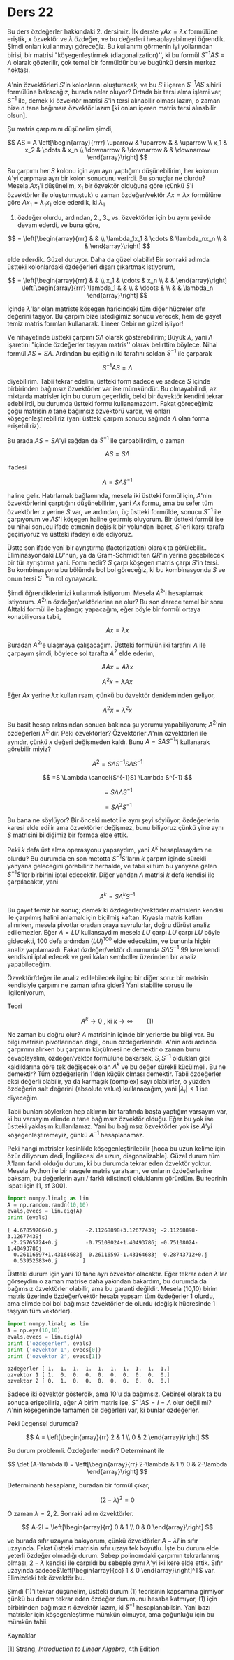 # Ders 22

Bu ders özdeğerler hakkındaki 2. dersimiz. İlk derste y$Ax = \lambda x$
formülüne eriştik, $x$ özvektör ve $\lambda$ özdeğer, ve bu değerleri
hesaplayabilmeyi öğrendik. Şimdi onları kullanmayı göreceğiz. Bu kullanımı
görmenin iyi yollarından birisi, bir matrisi "köşegenleştirmek
(diagonalization)'', ki bu formül $S^{-1}AS =\Lambda$ olarak gösterilir,
çok temel bir formüldür bu ve bugünkü dersin merkez noktası.

$A$'nin özvektörleri $S$'in kolonlarını oluşturacak, ve bu $S$'i içeren
$S^{-1}AS$ sihirli formülüne bakacağız, burada neler oluyor? Ortada bir
tersi alma işlemi var, $S^{-1}$ ile, demek ki özvektör matrisi $S$'in tersi
alınabilir olması lazım, o zaman bize $n$ tane bağımsız özvektör lazım [ki
onları içeren matris tersi alınabilir olsun].

Şu matris çarpımını düşünelim şimdi, 

$$ 
AS =  
A \left[\begin{array}{rrrr}
\uparrow & \uparrow & & \uparrow \\
x_1 & x_2 & \cdots & x_n \\
\downarrow & \downarrow & & \downarrow
\end{array}\right]
$$

Bu çarpımı her $S$ kolonu için ayrı ayrı yaptığımı düşünebilirim, her
kolonun $A$'yi çarpması ayrı bir kolon sonucunu verirdi. Bu sonuçlar ne
olurdu? Mesela $Ax_1$'i düşünelim, $x_1$ bir özvektör olduğuna göre (çünkü
$S$'i özvektörler ile oluşturmuştuk) o zaman özdeğer/vektör $Ax = \lambda x$ 
formülüne göre $Ax_1 = \lambda_1 x_1$ elde ederdik, ki $\lambda_1$
1. özdeğer olurdu, ardından, 2., 3., vs. özvektörler için bu aynı 
şekilde devam ederdi, ve buna göre,

$$ 
= \left[\begin{array}{rrr}
& &  \\
\lambda_1x_1 & \cdots & \lambda_nx_n \\ 
& & 
\end{array}\right]
$$

elde ederdik. Güzel duruyor. Daha da güzel olabilir! Bir sonraki adımda üstteki
kolonlardaki özdeğerleri dışarı çıkartmak istiyorum, 

$$ 
= \left[\begin{array}{rrr}
& &  \\
x_1 & \cdots & x_n \\ 
& & 
\end{array}\right]
\left[\begin{array}{rrr}
\lambda_1 & &  \\
& \ddots & \\
& & \lambda_n
\end{array}\right]
$$

İçinde $\lambda$'lar olan matriste köşegen haricindeki tüm diğer hücreler
sıfır değerini taşıyor. Bu çarpım bize istediğimiz sonucu verecek, hem de
gayet temiz matris formları kullanarak. Lineer Cebir ne güzel işliyor! 

Ve nihayetinde üstteki çarpımı $S\Lambda$ olarak gösterebilirim; Büyük
$\lambda$, yani $\Lambda$ işaretini "içinde özdeğerler taşıyan matris''
olarak belirttim böylece. Nihai formül $AS = S\Lambda$. Ardından bu
eşitliğin iki tarafını soldan $S^{-1}$ ile çarparak

$$
S^{-1}AS = \Lambda
$$

diyebilirim. Tabii tekrar edelim, üstteki form sadece ve sadece $S$ içinde
birbirinden bağımsız özvektörler var ise mümkündür. Bu olmayabilirdi, az
miktarda matrisler için bu durum geçerlidir, belki bir özvektör kendini
tekrar edebilirdi, bu durumda üstteki formu kullanamazdım. Fakat
göreceğimiz çoğu matrisin $n$ tane bağımsız özvektörü vardır, ve onları
köşegenleştirebiliriz (yani üstteki çarpım sonucu sağında $\Lambda$ olan
forma erişebiliriz).

Bu arada $AS=S\Lambda$'yi sağdan da $S^{-1}$ ile çarpabilirdim, o zaman 

$$
AS=S\Lambda
$$

ifadesi

$$
A = S \Lambda S^{-1}
$$

haline gelir. Hatırlamak bağlamında, mesela iki üstteki formül için,
$A$'nin özvektörlerini çarptığını düşünebilirim, yani $Ax$ formu, ama bu
sefer tüm özvektörler $x$ yerine $S$ var, ve ardından, üç üstteki formülde,
sonucu $S^{-1}$ ile çarpıyorum ve $AS$'i köşegen haline getirmiş
oluyorum. Bir üstteki formül ise bu nihai sonucu ifade etmenin değişik bir
yolundan ibaret, $S$'leri karşı tarafa geçiriyoruz ve üstteki ifadeyi elde
ediyoruz.

Üstte son ifade yeni bir ayrıştırma (factorization) olarak ta
görülebilir.. Eliminasyondaki $LU$'nun, ya da Gram-Schmidt'ten $QR$'in
yerine geçebilecek bir tür ayrıştırma yani. Form nedir? $S$ çarpı köşegen
matris çarpı $S$'in tersi. Bu kombinasyonu bu bölümde bol bol göreceğiz, ki
bu kombinasyonda $S$ ve onun tersi $S^{-1}$'in rol oynayacak.

Şimdi öğrendiklerimizi kullanmak istiyorum. Mesela $A^2$'i hesaplamak
istiyorum. $A^2$'in özdeğer/vektörlerine ne olur? Bu son derece temel bir
soru. Alttaki formül ile başlangıç yapacağım, eğer böyle bir formül ortaya
konabiliyorsa tabii, 

$$ Ax = \lambda x $$

Buradan $A^2$'e ulaşmaya çalışacağım. Üstteki formülün iki tarafını $A$ ile
çarpayım şimdi, böylece sol tarafta $A^2$ elde ederim,

$$ AAx = A\lambda x $$

$$ A^2x = \lambda A x $$

Eğer $Ax$ yerine $\lambda x$ kullanırsam, çünkü bu özvektör denkleminden geliyor,

$$ A^2x = \lambda^2 x $$

Bu basit hesap arkasından sonuca bakınca şu yorumu yapabiliyorum; $A^2$'nin
özdeğerleri $\lambda^2$'dir. Peki özvektörler? Özvektörler $A$'nin
özvektörleri ile aynıdır, çünkü $x$ değeri değişmeden kaldı. Bunu
$A=SAS^{-1}$'i kullanarak görebilir miyiz?

$$
A^2=S\Lambda S^{-1}S\Lambda S^{-1}
$$

$$
=S \Lambda \cancel{S^{-1}S} \Lambda S^{-1}
$$

$$
=S \Lambda \Lambda S^{-1}
$$

$$
=S \Lambda^2S^{-1}
$$

Bu bana ne söylüyor? Bir önceki metot ile aynı şeyi söylüyor, özdeğerlerin
karesi elde edilir ama özvektörler değişmez, bunu biliyoruz çünkü yine aynı $S$
matrisini bildiğimiz bir formda elde ettik.

Peki $k$ defa üst alma operasyonu yapsaydım, yani $A^k$ hesaplasaydım ne
olurdu? Bu durumda en son metotta $S^{-1}S$'ların $k$ çarpım içinde sürekli
yanyana geleceğini görebiliriz herhalde, ve tabii ki tüm bu yanyana gelen
$S^{-1}S$'ler birbirini iptal edecektir. Diğer yandan $\Lambda$ matrisi
$k$ defa kendisi ile çarpılacaktır, yani

$$
A^k = S\Lambda^k S^{-1}
$$

Bu gayet temiz bir sonuç; demek ki özdeğerler/vektörler matrislerin kendisi
ile çarpılmış halini anlamak için biçilmiş kaftan. Kıyasla matris katları
alınırken, mesela pivotlar oradan oraya savrulurlar, doğru dürüst analiz
edilemezler. Eğer $A=LU$ kullansaydım mesela $LU$ çarpı $LU$ çarpı $LU$
böyle gidecekti, 100 defa ardından $(LU)^{100}$ elde edecektim, ve bununla
hiçbir analiz yapılamazdı. Fakat özdeğer/vektör durumunda $S\Lambda S^{-1}$
99 kere kendi kendisini iptal edecek ve geri kalan semboller üzerinden bir
analiz yapabileceğim.

Özvektör/değer ile analiz edilebilecek ilginç bir diğer soru: bir matrisin
kendisiyle çarpımı ne zaman sıfıra gider? Yani stabilite sorusu ile
ilgileniyorum, 

Teori

$$
A^k \to 0 \textrm{ , ki } k \to \infty  
\qquad (1)
$$ 

Ne zaman bu doğru olur? $A$ matrisinin içinde bir yerlerde bu bilgi var. Bu
bilgi matrisin pivotlarından değil, onun özdeğerlerinde. $A$'nin ardı
ardında çarpımını alırken bu çarpımın küçülmesi ne demektir o zaman bunu
cevaplayalım, özdeğer/vektör formülüne bakarsak, $S,S^{-1}$ oldukları gibi
kaldıklarına göre tek değişecek olan $\Lambda^k$ ve bu değer sürekli
küçülmeli. Bu ne demektir? Tüm özdeğerlerin 1'den küçük olması
demektir. Tabii özdeğerler eksi değerli olabilir, ya da karmaşık (complex)
sayı olabilirler, o yüzden özdeğerin salt değerini (absolute value)
kullanacağım, yani $|\lambda_i| < 1$ ise diyeceğim. 

Tabii bunları söylerken hep aklımın bir tarafında başta yaptığım varsayım
var, ki bu varsayım elimde $n$ tane bağımsız özvektör olduğu. Eğer bu yok
ise üstteki yaklaşım kullanılamaz. Yani bu bağımsız özvektörler yok ise
$A$'yi köşegenleştiremeyiz, çünkü $A^{-1}$ hesaplanamaz.

Peki hangi matrisler kesinlikle köşegenleştirilebilir [hoca bu uzun kelime
için özür diliyorum dedi, İngilizcesi de uzun, diagonalizable]. Güzel durum
tüm $\lambda$'ların farklı olduğu durum, ki bu durumda tekrar eden özvektör
yoktur. Mesela Python ile bir rasgele matris yaratsam, ve onların
özdeğerlerine baksam, bu değerlerin ayrı / farklı (distinct) olduklarını
görürdüm. Bu teorinin ispatı için [1, sf 300]. 

```python
import numpy.linalg as lin
A = np.random.randn(10,10)
evals,evecs = lin.eig(A)
print (evals)
```

```
[ 4.67859706+0.j         -2.11268898+3.12677439j -2.11268898-3.12677439j
 -2.25765724+0.j         -0.75108024+1.40493786j -0.75108024-1.40493786j
  0.26116597+1.43164683j  0.26116597-1.43164683j  0.28743712+0.j
  0.53952583+0.j        ]
```

Üstteki durum için yani 10 tane ayrı özvektör olacaktır. Eğer tekrar eden
$\lambda$'lar görseydim o zaman matrise daha yakından bakardım, bu durumda
da bağımsız özvektörler olabilir, ama bu garanti değildir. Mesela (10,10)
birim matris üzerinde özdeğer/vektör hesabı yapsam tüm özdeğerler 1 olurdu,
ama elimde bol bol bağımsız özvektörler de olurdu (değişik hücresinde 1
taşıyan tüm vektörler).

```python
import numpy.linalg as lin
A = np.eye(10,10)
evals,evecs = lin.eig(A)
print ('ozdegerler', evals)
print ('ozvektor 1', evecs[0])
print ('ozvektor 2', evecs[1])
```

```
ozdegerler [ 1.  1.  1.  1.  1.  1.  1.  1.  1.  1.]
ozvektor 1 [ 1.  0.  0.  0.  0.  0.  0.  0.  0.  0.]
ozvektor 2 [ 0.  1.  0.  0.  0.  0.  0.  0.  0.  0.]
```

Sadece iki özvektör gösterdik, ama 10'u da bağımsız. Cebirsel olarak ta bu
sonuca erişebiliriz, eğer $A$ birim matris ise, $S^{-1}AS = I = \Lambda$
olur değil mi? $\Lambda$'nin köşegeninde tamamen bir değerleri var, ki
bunlar özdeğerler. 

Peki üçgensel durumda? 

$$ A = \left[\begin{array}{rr}
2 &  1 \\ 0 & 2
\end{array}\right] $$

Bu durum problemli. Özdeğerler nedir? Determinant ile

$$ \det (A-\lambda I) = 
 \left[\begin{array}{rr}
2-\lambda &  1 \\ 0 & 2-\lambda
\end{array}\right]
$$

Determinantı hesaplarız, buradan bir formül çıkar, 

$$ (2-\lambda)^2 = 0 $$

O zaman $\lambda=2,2$. Sonraki adım özvektörler.

$$ A-2I = 
\left[\begin{array}{rr}
0 &  1 \\ 0 & 0
\end{array}\right]
$$

ve burada sıfır uzayına bakıyorum, çünkü özvektörler $A-\lambda I$'in sıfır
uzayında. Fakat üstteki matrisin sıfır uzayı tek boyutlu. İşte bu durum
elde yeterli özdeğer olmadığı durum. Sebep polinomdaki çarpımın
tekrarlanmış olması, $2-\lambda$ kendisi ile çarpıldı bu sebeple aynı
$\lambda$'yi iki kere elde ettik. Sıfır uzayında sadece$\left[\begin{array}{cc} 1 & 0 \end{array}\right]^T$ var. Elimizdeki 
tek özvektör bu. 

Şimdi (1)'i tekrar düşünelim, üstteki durum (1) teorisinin kapsamına
girmiyor çünkü bu durum tekrar eden özdeğer durumunu hesaba katmıyor, (1)
için birbirinden bağımsız $n$ özvektör lazım, ki $S^{-1}$
hesaplanabilsin. Yani bazı matrisler için köşegenleştirme mümkün olmuyor,
ama çoğunluğu için bu mümkün tabii.


Kaynaklar 

[1] Strang, *Introduction to Linear Algebra*, 4th Edition





